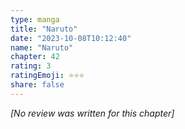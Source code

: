 ```yaml
---
type: manga
title: "Naruto"
date: "2023-10-08T10:12:40"
name: "Naruto"
chapter: 42
rating: 3
ratingEmoji: ⭐️⭐️⭐️
share: false
---
```


*[No review was written for this chapter]*
